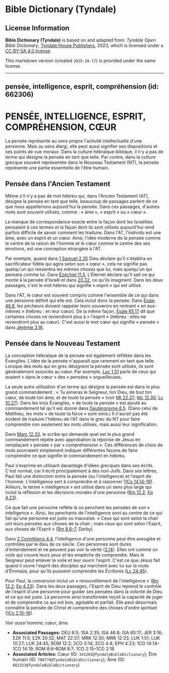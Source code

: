 # Bible Dictionary (Tyndale)

## License Information

**Bible Dictionary (Tyndale)** is based on and adapted from: _Tyndale Open Bible Dictionary_, [Tyndale House Publishers](https://tyndaleopenresources.com/), 2023, which is licensed under a [CC BY-SA 4.0 license](https://creativecommons.org/licenses/by-sa/4.0/legalcode.en).

This markdown version (created `2025-10-17`) is provided under the same license.



--------------------------------

## pensée, intelligence, esprit, compréhension (id: 662306)

PENSÉE, INTELLIGENCE, ESPRIT, COMPRÉHENSION, CŒUR
=================================================

La pensée représente au sens propre l'activité intellectuelle d'une personne. Mais au sens élargi, elle peut aussi signifier ses dispositions et ses points de vue moraux. Dans la culture hébraïque biblique, il n'y a pas de terme qui désigne la pensée en tant que telle. Par contre, dans la culture grecque souvent représentée dans le Nouveau Testament (NT), la pensée représente une partie essentielle de l'être humain.

Pensée dans l'Ancien Testament
------------------------------

Même s'il n'y a pas de mot hébreu qui, dans l'Ancien Testament (AT), désigne la pensée en tant que telle, beaucoup de passages parlent de ce que nous appellerions aujourd'hui la pensée. Dans ces passages, d'autres mots sont souvent utilisés, comme : « âme », « esprit » ou « cœur ». 

Le manque de correspondance exacte entre la façon dont les Israélites pensaient à ces termes et la façon dont ils sont utilisés aujourd'hui rend parfois difficile de savoir comment les traduire. Dans l'AT, l'individu est une âme, avec un esprit et un cœur. Ainsi, l'idée moderne de la pensée comme le centre de la raison de l'homme et le cœur comme le centre des ses émotions, est une conception étrangère à l'AT.

Par exemple, quand dans [1 Samuel 2\.35](https://ref.ly/1Sam2:35) Dieu déclare qu'il s'établira un sacrificateur fidèle qui agira selon son « cœur », cela ne signifie pas quelqu'un qui ressentira les mêmes choses que lui, mais quelqu'un qui pensera comme lui. Dans [Ézéchiel 11\.5](https://ref.ly/Ezek11:5), L'Éternel déclare qu'il sait ce qui monte à la pensée d'Israël et dans [20\.32](https://ref.ly/Ezek20:32), ce qu'ils imaginent. Dans les deux passages, c'est le mot hébreu qui signifie « esprit » qui est utilisé. 

Dans l'AT, le cœur est souvent compris comme l'ensemble de ce qui dans une personne définit qui elle est. Cela inclut donc la pensée. Dans [Ésaïe 46\.8,](https://ref.ly/Isa46:8) les pécheurs doivent rappeler leurs souvenirs en rentrant « en eux\-mêmes » (hébreu : en leur cœur). De la même façon, [Ésaïe 65\.17](https://ref.ly/Isa65:17) dit que certaines choses ne reviendront plus à « l'esprit » (hébreu : elles ne reviendront plus au cœur). C'est aussi le mot cœur qui signifie « pensée » dans [Jérémie 3\.16](https://ref.ly/Jer3:16).

Pensée dans le Nouveau Testament
--------------------------------

La conception hébraïque de la pensée est également reflétée dans les Évangiles. L'idée de la pensée n'apparaît que rarement en tant que telle. Lorsque des mots qui en grec désignent la pensée sont utilisés, ils sont généralement associés au cœur. Par exemple, [Luc 1\.51](https://ref.ly/Luke1:51) parle de ceux qui avaient « dans le cœur » des « pensées » orgueilleuses. 

La seule autre utilisation d'un terme qui désigne la pensée est dans le plus grand commandement : « Tu aimeras le Seigneur, ton Dieu, de tout ton cœur, de toute ton âme, et de toute ta pensée » (voir [Mt 22\.37](https://ref.ly/Matt22:37); [Mc 12\.30](https://ref.ly/Mark12:30); [Lc 10\.27](https://ref.ly/Luke10:27)). Dans les trois Évangiles, « de toute ta pensée » est ajouté au commandement tel qu'il est donné dans [Deutéronome 6\.5](https://ref.ly/Deut6:5). (Dans celui de Matthieu, les mots « de toute ta force » sont omis.) Il n'aurait pas été évident de traduire l'hébreu de l'AT dans le grec du NT pour faire comprendre non seulement les mots utilisés, mais aussi leur signification. 

Dans [Marc 12\.33](https://ref.ly/Mark12:33), le scribe qui demande quel est le plus grand commandement répète avec approbation la réponse de Jésus en remplaçant « pensée » par « compréhension ». Ces différences de choix de mots pourraient simplement indiquer différentes façons de faire comprendre ce que signifie le commandement en hébreu.

Paul s'exprime en utilisant davantage d'idées grecques dans ses écrits. C'est normal, car il écrit principalement à des non\-Juifs. Dans ses lettres, Paul fait une distinction entre la pensée (ou l'intelligence) et l'esprit de l'homme. L'intelligence sert à comprendre et à raisonner ([1Co 14\.14–19](https://ref.ly/1Cor14:14-1Cor14:19)). Ailleurs, le terme « intelligence » est utilisé dans un sens plus large qui inclut la réflexion et les décisions morales d'une personne ([Rm 12\.2](https://ref.ly/Rom12:2); [Ep 4\.23](https://ref.ly/Eph4:23)). 

Ce que fait une personne reflète là où penchent les pensées de son « intelligence ». Ainsi, les penchants de l'intelligence sont au centre de ce qui fait qu'une personne est juste ou mauvaise. « Ceux qui sont selon la chair ont leurs pensées aux choses de la chair ; mais ceux qui sont selon l’Esprit, aux choses de l’Esprit » ([Rm 8\.6–7](https://ref.ly/Rom8:6-Rom8:7), Darby).

Dans [2 Corinthiens 4\.4](https://ref.ly/2Cor4:4), l'intelligence d'une personne peut être aveuglée et contrôlée par le dieu de ce siècle. Ces personnes sont dures d'entendement et ne peuvent pas voir la vérité ([3\.14](https://ref.ly/2Cor3:14)). Elles ont comme un voile qui couvre leurs yeux et les empêche de comprendre. Mais le Seigneur peut enlever le voile et leur ouvrir l'esprit. C'est ce que Jésus fait quand il ouvre l'esprit des disciples qui marchent avec lui sur la route d'Émmaüs, pour qu'ils puissent comprendre les Écritures ([Lc 24\.45](https://ref.ly/Luke24:45)).

Pour Paul, la conversion inclut un « renouvellement de l'intelligence » ([Rm 12\.2](https://ref.ly/Rom12:2); [Ep 4\.23](https://ref.ly/Eph4:23)). Dans les deux passages, l'Esprit de Dieu reprend le contrôle de l'esprit d'une personne pour guider ses pensées dans la volonté de Dieu et ce qui est juste. La personne ainsi transformée reçoit la capacité de juger et de comprendre ce qui est bon, agréable et parfait. Elle peut désormais connaître la pensée de Christ et comprendre des choses d'ordre spirituel ([1Co 2\.15–16](https://ref.ly/1Cor2:15-1Cor2:16)).

*Voir aussi* homme; cœur; âme.

* **Associated Passages:** DEU 6:5; 1SA 2:35; ISA 46:8; ISA 65:17; JER 3:16; EZK 11:5; EZK 20:32; MAT 22:37; MRK 12:30; MRK 12:33; LUK 1:51; LUK 10:27; LUK 24:45; ROM 12:2; 2CO 3:14; 2CO 4:4; EPH 4:23; 1CO 14:14–1CO 14:19; ROM 8:6–ROM 8:7; 1CO 2:15–1CO 2:16
* **Associated Articles:** Cœur (ID: `341265@TyndaleBibleDictionary`); Être humain (ID: `788774@TyndaleBibleDictionary`); Âme (ID: `662323@TyndaleBibleDictionary`)


